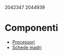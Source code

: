 2042347
2044939
# Componenti
- [Processori](componenti/processori.md)
- [Schede madri](componenti/schede_madri.md)
